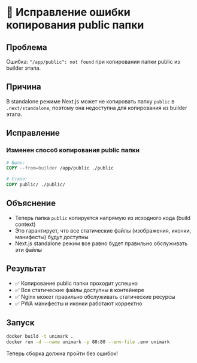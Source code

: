 # 🔧 Исправление ошибки копирования public папки

## Проблема
Ошибка: `"/app/public": not found` при копировании папки public из builder этапа.

## Причина
В standalone режиме Next.js может не копировать папку `public` в `.next/standalone`, поэтому она недоступна для копирования из builder этапа.

## Исправление

### Изменен способ копирования public папки
```dockerfile
# Было:
COPY --from=builder /app/public ./public

# Стало:
COPY public/ ./public/
```

## Объяснение
- Теперь папка `public` копируется напрямую из исходного кода (build context)
- Это гарантирует, что все статические файлы (изображения, иконки, манифесты) будут доступны
- Next.js standalone режим все равно будет правильно обслуживать эти файлы

## Результат
- ✅ Копирование public папки проходит успешно
- ✅ Все статические файлы доступны в контейнере
- ✅ Nginx может правильно обслуживать статические ресурсы
- ✅ PWA манифесты и иконки работают корректно

## Запуск
```bash
docker build -t unimark .
docker run -d --name unimark -p 80:80 --env-file .env unimark
```

Теперь сборка должна пройти без ошибок!
